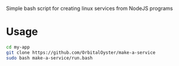 Simple bash script for creating linux services from NodeJS programs

# Usage

```bash
cd my-app
git clone https://github.com/OrbitalOyster/make-a-service
sudo bash make-a-service/run.bash
```
